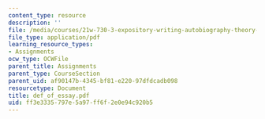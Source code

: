 ```yaml
---
content_type: resource
description: ''
file: /media/courses/21w-730-3-expository-writing-autobiography-theory-and-practice-spring-2001/ff3e3335797e5a97ff6f2e0e94c920b5_def_of_essay.pdf
file_type: application/pdf
learning_resource_types:
- Assignments
ocw_type: OCWFile
parent_title: Assignments
parent_type: CourseSection
parent_uid: af90147b-4345-bf81-e220-97dfdcadb098
resourcetype: Document
title: def_of_essay.pdf
uid: ff3e3335-797e-5a97-ff6f-2e0e94c920b5
---
```


